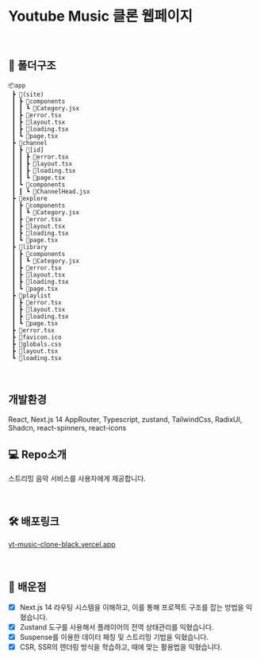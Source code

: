 # Youtube Music 클론 웹페이지

</br>

## 📁 폴더구조

```
📦app
 ┣ 📂(site)
 ┃ ┣ 📂components
 ┃ ┃ ┗ 📜Category.jsx
 ┃ ┣ 📜error.tsx
 ┃ ┣ 📜layout.tsx
 ┃ ┣ 📜loading.tsx
 ┃ ┗ 📜page.tsx
 ┣ 📂channel
 ┃ ┣ 📂[id]
 ┃ ┃ ┣ 📜error.tsx
 ┃ ┃ ┣ 📜layout.tsx
 ┃ ┃ ┣ 📜loading.tsx
 ┃ ┃ ┗ 📜page.tsx
 ┃ ┗ 📂components
 ┃ ┃ ┗ 📜ChannelHead.jsx
 ┣ 📂explore
 ┃ ┣ 📂components
 ┃ ┃ ┗ 📜Category.jsx
 ┃ ┣ 📜error.tsx
 ┃ ┣ 📜layout.tsx
 ┃ ┣ 📜loading.tsx
 ┃ ┗ 📜page.tsx
 ┣ 📂library
 ┃ ┣ 📂components
 ┃ ┃ ┗ 📜Category.jsx
 ┃ ┣ 📜error.tsx
 ┃ ┣ 📜layout.tsx
 ┃ ┣ 📜loading.tsx
 ┃ ┗ 📜page.tsx
 ┣ 📂playlist
 ┃ ┣ 📜error.tsx
 ┃ ┣ 📜layout.tsx
 ┃ ┣ 📜loading.tsx
 ┃ ┗ 📜page.tsx
 ┣ 📜error.tsx
 ┣ 📜favicon.ico
 ┣ 📜globals.css
 ┣ 📜layout.tsx
 ┗ 📜loading.tsx
```

</br>

## 개발환경

React, Next.js 14 AppRouter, Typescript, zustand, TailwindCss, RadixUI, Shadcn, react-spinners, react-icons

## 💻 Repo소개

스트리밍 음악 서비스를 사용자에게 제공합니다.

</br>

## 🛠 배포링크

[yt-music-clone-black.vercel.app](https://yt-music-clone-black.vercel.app/)

</br>

## 📝 배운점

- [x] Next.js 14 라우팅 시스템을 이해하고, 이를 통해 프로젝트 구조를 잡는 방법을 익혔습니다.
- [x] Zustand 도구를 사용해서 플레이어의 전역 상태관리를 익혔습니다.
- [x] Suspense를 이용한 데이터 패칭 및 스트리밍 기법을 익혔습니다.
- [x] CSR, SSR의 렌더링 방식을 학습하고, 때에 맞는 활용법을 익혔습니다.

